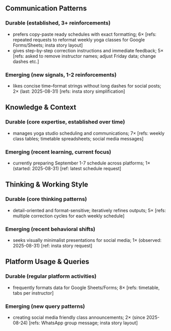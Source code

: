 ## Communication Patterns
### Durable (established, 3+ reinforcements)
- prefers copy-paste ready schedules with exact formatting; 6× [refs: repeated requests to reformat weekly yoga classes for Google Forms/Sheets; insta story layout]
- gives step-by-step correction instructions and immediate feedback; 5× [refs: asked to remove instructor names; adjust Friday data; change dashes etc.]

### Emerging (new signals, 1-2 reinforcements)
- likes concise time–format strings without long dashes for social posts; 2× (last: 2025-08-31) [refs: insta story simplification]

## Knowledge & Context
### Durable (core expertise, established over time)
- manages yoga studio scheduling and communications; 7× [refs: weekly class tables; timetable spreadsheets; social media messages]

### Emerging (recent learning, current focus)
- currently preparing September 1-7 schedule across platforms; 1× (started: 2025-08-31) [ref: latest schedule request]

## Thinking & Working Style
### Durable (core thinking patterns)
- detail-oriented and format-sensitive; iteratively refines outputs; 5× [refs: multiple correction cycles for each weekly schedule]

### Emerging (recent behavioral shifts)
- seeks visually minimalist presentations for social media; 1× (observed: 2025-08-31) [ref: insta story request]

## Platform Usage & Queries
### Durable (regular platform activities)
- frequently formats data for Google Sheets/Forms; 8× [refs: timetable, tabs per instructor]

### Emerging (new query patterns)
- creating social media friendly class announcements; 2× (since 2025-08-24) [refs: WhatsApp group message; insta story layout]